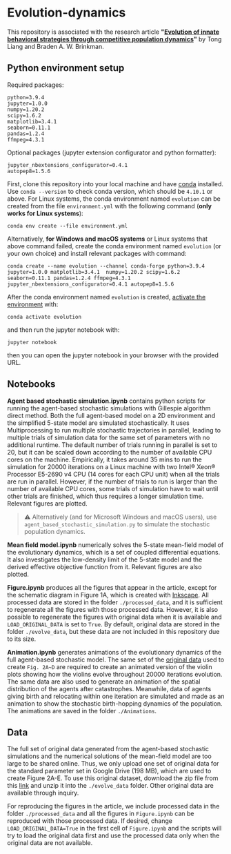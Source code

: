 # Evolution-dynamics
This repository is associated with the research article **"[Evolution of innate behavioral strategies through competitive population dynamics](https://www.biorxiv.org/content/10.1101/2021.06.24.449791v1)"** by Tong Liang and Braden A. W. Brinkman.

## Python environment setup
Required packages:
```
python=3.9.4
jupyter=1.0.0
numpy=1.20.2
scipy=1.6.2
matplotlib=3.4.1
seaborn=0.11.1
pandas=1.2.4
ffmpeg=4.3.1
```
Optional packages (jupyter extension configurator and python formatter):
```
jupyter_nbextensions_configurator=0.4.1
autopep8=1.5.6
```
First, clone this repository into your local machine and have [conda](https://docs.conda.io/en/latest/miniconda.html) installed.
Use `conda --version` to check conda version, which should be `4.10.1` or above. For Linux systems, the conda environment named `evolution` can be created from the file `environment.yml` with the following command (**only works for Linux systems**):
```
conda env create --file environment.yml
```
Alternatively, **for Windows and macOS systems** or Linux systems that above command failed, create the conda environment named `evolution` (or your own choice) and install relevant packages with command:
```
conda create --name evolution --channel conda-forge python=3.9.4 jupyter=1.0.0 matplotlib=3.4.1  numpy=1.20.2 scipy=1.6.2 seaborn=0.11.1 pandas=1.2.4 ffmpeg=4.3.1 jupyter_nbextensions_configurator=0.4.1 autopep8=1.5.6 
```
After the conda environment named `evolution` is created, [activate the environment](https://conda.io/projects/conda/en/latest/user-guide/tasks/manage-environments.html#activating-an-environment) with:
```
conda activate evolution
```
and then run the jupyter notebook with:
```
jupyter notebook
```
then you can open the jupyter notebook in your browser with the provided URL.


## Notebooks
**Agent based stochastic simulation.ipynb** contains python scripts for running the agent-based stochastic simulations with Gillespie algorithm direct method. Both the full agent-based model on a 2D environment and the simplified 5-state model are simulated stochastically. It uses Multiprocessing to run multiple stochastic trajectories in parallel, leading to multiple trials of simulation data for the same set of parameters with no additional runtime. The default number of trials running in parallel is set to 20, but it can be scaled down according to the number of available CPU cores on the machine. Empirically, it takes around 35 mins to run the simulation for 20000 iterations on a Linux machine with two Intel&reg; Xeon&reg; Processor E5-2690 v4 CPU (14 cores for each CPU unit) when all the trials are run in parallel. However, if the number of trials to run is larger than the number of available CPU cores, some trials of simulation have to wait until other trials are finished, which thus requires a longer simulation time. Relevant figures are plotted.
> :warning: Alternatively (and for Microsoft Windows and macOS users), use `agent_based_stochastic_simulation.py` to simulate the stochastic population dynamics.

**Mean field model.ipynb** numerically solves the 5-state mean-field model of the evolutionary dynamics, which is a set of coupled differential equations. It also investigates the low-density limit of the 5-state model and the derived effective objective function from it. Relevant figures are also plotted.

**Figure.ipynb** produces all the figures that appear in the article, except for the schematic diagram in Figure 1A, which is created with [Inkscape](https://inkscape.org/). All processed data are stored in the folder `./processed_data`, and it is sufficient to regenerate all the figures with those processed data. However, it is also possible to regenerate the figures with original data when it is available and `LOAD_ORIGINAL_DATA` is set to `True`. By default, original data are stored in the folder `./evolve_data`, but these data are not included in this repository due to its size.

**Animation.ipynb** generates animations of the evolutionary dynamics of the full agent-based stochastic model. The same set of the [original data](#data-avaibility) used to create `Fig. 2A~D` are required to create an animated version of the violin plots showing how the violins evolve throughout 20000 iterations evolution. The same data are also used to generate an animation of the spatial distribution of the agents after catastrophes. Meanwhile, data of agents giving birth and relocating within one iteration are simulated and made as an animation to show the stochastic birth-hopping dynamics of the population. The animations are saved in the folder `./Animations`.

## Data
The full set of original data generated from the agent-based stochastic simulations and the numerical solutions of the mean-field model are too large to be shared online. Thus, we only upload one set of original data for the standard parameter set in Google Drive (198 MB), which are used to create Figure 2A-E. To use this original dataset, download the zip file from this [link](https://drive.google.com/drive/folders/1MzI-knWeDv4_KMGwptgoQgzGVM8ILfOH?usp=sharing) and unzip it into the `./evolve_data` folder. Other original data are available through inquiry. 

For reproducing the figures in the article, we include processed data in the folder `./processed_data` and all the figures in `Figure.ipynb` can be reproduced with those processed data. If desired, change `LOAD_ORIGINAL_DATA=True` in the first cell of `Figure.ipynb` and the scripts will try to load the original data first and use the processed data only when the original data are not available.
